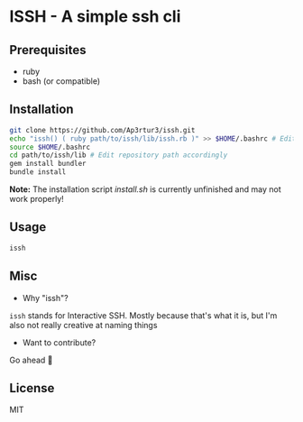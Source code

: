 # ISSH - A simple ssh cli

## Prerequisites
* ruby
* bash (or compatible)

## Installation

```bash
git clone https://github.com/Ap3rtur3/issh.git
echo "issh() ( ruby path/to/issh/lib/issh.rb )" >> $HOME/.bashrc # Edit repository path accordingly
source $HOME/.bashrc
cd path/to/issh/lib # Edit repository path accordingly
gem install bundler
bundle install
```

__Note:__ The installation script _install.sh_ is currently unfinished and may not work properly!

## Usage

```bash
issh
```

## Misc

* Why "issh"?

`issh` stands for Interactive SSH.
Mostly because that's what it is, but I'm also not really creative at naming things

* Want to contribute?

Go ahead :rocket:

## License

MIT